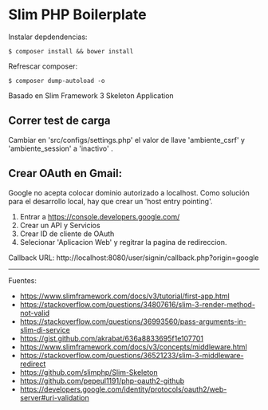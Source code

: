 # Slim PHP Boilerplate

Instalar depdendencias:

    $ composer install && bower install

Refrescar composer:

    $ composer dump-autoload -o

Basado en Slim Framework 3 Skeleton Application

## Correr test de carga

Cambiar en 'src/configs/settings.php' el valor de llave 'ambiente_csrf' y 'ambiente_session' a 'inactivo' .

## Crear OAuth en Gmail:

Google no acepta colocar dominio autorizado a localhost. Como solución para el desarrollo local, hay que crear un 'host entry pointing'.

1. Entrar a https://console.developers.google.com/
2. Crear un API y Servicios
3. Crear ID de cliente de OAuth
4. Selecionar 'Aplicacion Web' y regitrar la pagina de redireccion.

Callback URL: http://localhost:8080/user/signin/callback.php?origin=google

---

Fuentes:

+ https://www.slimframework.com/docs/v3/tutorial/first-app.html
+ https://stackoverflow.com/questions/34807616/slim-3-render-method-not-valid
+ https://stackoverflow.com/questions/36993560/pass-arguments-in-slim-di-service
+ https://gist.github.com/akrabat/636a8833695f1e107701
+ https://www.slimframework.com/docs/v3/concepts/middleware.html
+ https://stackoverflow.com/questions/36521233/slim-3-middleware-redirect
+ https://github.com/slimphp/Slim-Skeleton
+ https://github.com/pepeul1191/php-oauth2-github
+ https://developers.google.com/identity/protocols/oauth2/web-server#uri-validation
